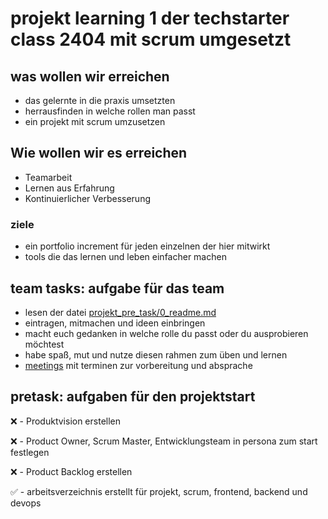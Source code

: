 # projekt learning 1 der techstarter class 2404 mit scrum umgesetzt

## was wollen wir erreichen
- das gelernte in die praxis umsetzten
- herrausfinden in welche rollen man passt
- ein projekt mit scrum umzusetzen

## Wie wollen wir es erreichen
- Teamarbeit
- Lernen aus Erfahrung
- Kontinuierlicher Verbesserung

### ziele 
- ein portfolio increment für jeden einzelnen der hier mitwirkt
- tools die das lernen und leben einfacher machen

## team tasks: aufgabe für das team
- lesen der datei [projekt_pre_task/0_readme.md](https://github.com/fchristian1/project-learning-1/blob/master/projekt_pre_task/0_readme.md)
- eintragen, mitmachen und ideen einbringen
- macht euch gedanken in welche rolle du passt oder du ausprobieren möchtest
- habe spaß, mut und nutze diesen rahmen zum üben und lernen
- [meetings](https://github.com/fchristian1/project-learning-1/blob/master/meetings.md) mit terminen zur vorbereitung und absprache

## pretask: aufgaben für den projektstart
❌ - Produktvision erstellen

❌ - Product Owner, Scrum Master, Entwicklungsteam in persona zum start festlegen

❌ - Product Backlog erstellen

✅ - arbeitsverzeichnis erstellt für projekt, scrum, frontend, backend und devops
